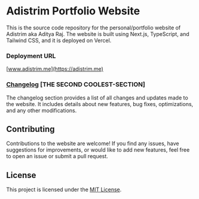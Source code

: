 # Adistrim Portfolio Website

This is the source code repository for the personal/portfolio website of Adistrim aka Aditya Raj. The website is built using Next.js, TypeScript, and Tailwind CSS, and it is deployed on Vercel.

### Deployment URL

[www.adistrim.me](https://adistrim.me)

### [Changelog](https://adistrim.me/changelog) [THE SECOND COOLEST-SECTION]

The changelog section provides a list of all changes and updates made to the website. It includes details about new features, bug fixes, optimizations, and any other modifications.

## Contributing

Contributions to the website are welcome! If you find any issues, have suggestions for improvements, or would like to add new features, feel free to open an issue or submit a pull request.

## License

This project is licensed under the [MIT License](https://www.mit.edu/~amini/LICENSE.md).
